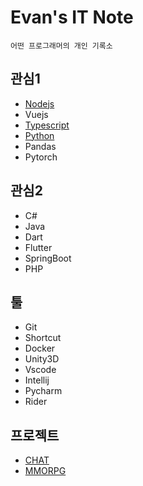 # Evan's IT Note

    어떤 프로그래머의 개인 기록소

## 관심1

- [Nodejs](nodejs.md)
- Vuejs
- [Typescript](typescript.md)
- [Python](python.md)
- Pandas
- Pytorch

## 관심2

- C#
- Java
- Dart
- Flutter
- SpringBoot
- PHP

## 툴

- Git
- Shortcut
- Docker
- Unity3D
- Vscode
- Intellij
- Pycharm
- Rider

## 프로젝트

- [CHAT](_chat.md)
- [MMORPG](_mmo.md)
